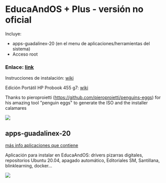 # EducaAndOS + Plus - versión no oficial

Incluye:

+ apps-guadalinex-20 (en el menu de aplicaciones/herramientas del sistema)
+ Acceso root

### Enlace: [link](http://bit.ly/3vXx7ZE)

Instrucciones de instalación: [wiki](https://github.com/aosucas499/guadalinex/wiki/Instalación)

Edición Portátil HP Probook 455 g7: [wiki](https://github.com/aosucas499/guadalinex/wiki/hp)

Thanks to pieroproietti (https://github.com/pieroproietti/penguins-eggs) for his amazing tool "penguin eggs" to generate the ISO and the installer calamares

![](https://github.com/aosucas499/guadalinex/blob/main/im%C3%A1genes/educaandos_install.png)

## apps-guadalinex-20
[más info aplicaciones que contiene](https://github.com/aosucas499/guadalinex/wiki/Apps-guadalinex20)

Aplicación para instalar en EducaAndOS: drivers pizarras digitales, repositorios Ubuntu 20.04, apagado automático, Editoriales SM, Santillana, blinklearning, docker...

![](https://github.com/aosucas499/guadalinex/blob/main/imágenes/VirtualBox_guadalinex%2020.png)
